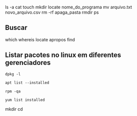 ls -a
cat 
touch
mkdir
locate nome_do_programa
mv arquivo.txt novo_arquivo.csv
rm -rf apaga_pasta
rmdir
ps

## Buscar

which
whereis
locate
apropos
find


## Listar pacotes no linux em diferentes gerenciadores



```
dpkg -l

apt list --installed

rpm -qa

yum list installed

```

mkdir
cd